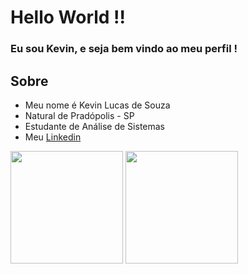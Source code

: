 # Hello World !!

### Eu sou Kevin, e seja bem vindo ao meu perfil !

## Sobre
- Meu nome é Kevin Lucas de Souza
- Natural de Pradópolis - SP
- Estudante de Análise de Sistemas
- Meu [Linkedin](linkedin.com/in/kevin-lucas-de-souza-dev)

<div>
<img height="180em" src="https://github-readme-stats.vercel.app/api?username=Kevin-Souza&count_private=true&show_icons=true&theme=react&icon_color=DEG,#2C7FF2,&title_color=#2C7FF2" />
<img height="180em" src="https://github-readme-stats.vercel.app/api/top-langs/?username=Kevin-Souza&layout=compact&theme=react"/>
</div>
